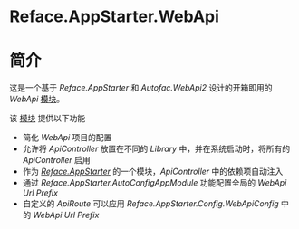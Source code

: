 # Reface.AppStarter.WebApi

# 简介

这是一个基于 *Reface.AppStarter* 和 *Autofac.WebApi2* 设计的开箱即用的 *WebApi* [模块][AppModule]。

该 [模块][AppModule] 提供以下功能

* 简化 *WebApi* 项目的配置
* 允许将 *ApiController* 放置在不同的 *Library* 中，并在系统启动时，将所有的 *ApiController* 启用
* 作为 [*Reface.AppStarter*][AppModule] 的一个模块，*ApiController* 中的依赖项自动注入
* 通过 *Reface.AppStarter.AutoConfigAppModule* 功能配置全局的 *WebApi Url Prefix*
* 自定义的 *ApiRoute* 可以应用 *Reface.AppStarter.Config.WebApiConfig* 中的 *WebApi Url Prefix* 

[AppModule]: https://github.com/ShimizuShiori/Reface.AppStarter